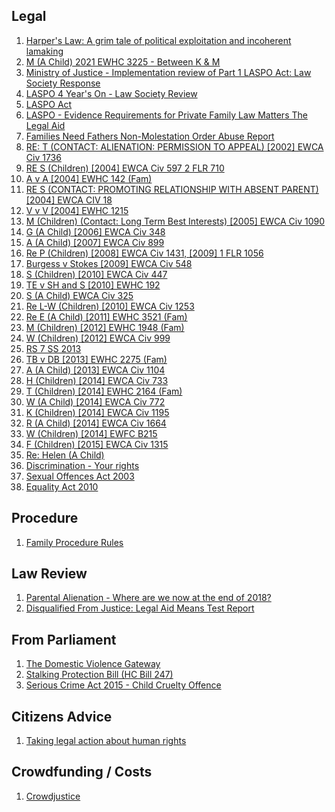 ## Legal 
1. [Harper's Law: A grim tale of political exploitation and incoherent lamaking](https://thesecretbarrister.com/2021/11/24/harpers-law-a-grim-tale-of-political-exploitation-and-incoherent-lawmaking/)
2. [M (A Child) 2021 EWHC 3225 - Between K & M](https://www.bailii.org/ew/cases/EWHC/Fam/2021/3225.html)
3. [Ministry of Justice - Implementation review of Part 1 LASPO Act: Law Society Response](https://www.lawsociety.org.uk/campaigns/consultation-responses/ministry-of-justice-laspo-part-1-post-implementation-review-law-society-response)
4. [LASPO 4 Year's On - Law Society Review](https://www.lawsociety.org.uk/topics/research/laspo-4-years-on)
5. [LASPO Act](https://www.lawsociety.org.uk/topics/legal-aid/laspo-act)
6. [LASPO - Evidence Requirements for Private Family Law Matters The Legal Aid](https://assets.publishing.service.gov.uk/government/uploads/system/uploads/attachment_data/file/885447/Evidence_Requirements_for_Private_Family_Law_Matters_guidance_version_10.pdf)
7. [Families Need Fathers Non-Molestation Order Abuse Report](https://fnf.org.uk/component/phocadownload/file/238-fnf-report-on-non-molestation-order-abuse-oct-2018)
8. [RE: T (CONTACT: ALIENATION: PERMISSION TO APPEAL) [2002] EWCA Civ 1736](http://www.thecustodyminefield.com/flapp/caselaw/2002-ewca-civ-1736.pdf)
9. [RE S (Children) [2004] EWCA Civ 597 2 FLR 710](http://www.thecustodyminefield.com/flapp/caselaw/2004-ewca-civ-597.pdf)
10. [A v A [2004] EWHC 142 (Fam)](http://www.thecustodyminefield.com/flapp/caselaw/2004-ewhc-142.pdf)
11. [RE S (CONTACT: PROMOTING RELATIONSHIP WITH ABSENT PARENT) [2004] EWCA CIV 18](http://www.thecustodyminefield.com/flapp/caselaw/2004-ewca-civ-18.pdf)
12. [V v V [2004] EWHC 1215](http://www.thecustodyminefield.com/flapp/caselaw/2004-ewhc-1215.pdf)
13. [M (Children) (Contact: Long Term Best Interests) [2005] EWCA Civ 1090](http://www.thecustodyminefield.com/flapp/caselaw/2005-ewca-civ-1090.pdf)
14. [G (A Child) [2006] EWCA Civ 348](http://www.thecustodyminefield.com/flapp/caselaw/2006-ewca-civ-348.pdf)
15. [A (A Child) [2007] EWCA Civ 899](http://www.thecustodyminefield.com/flapp/caselaw/2007-ewca-civ-899.pdf)
16. [Re P (Children) [2008] EWCA Civ 1431, [2009] 1 FLR 1056](http://www.thecustodyminefield.com/flapp/caselaw/2008-ewca-civ-1431.pdf)
17. [Burgess v Stokes [2009] EWCA Civ 548](http://www.thecustodyminefield.com/flapp/caselaw/2009-ewca-civ-548.pdf)
18. [S (Children) [2010] EWCA Civ 447](http://www.thecustodyminefield.com/flapp/caselaw/2010-ewca-civ-447.pdf)
19. [TE v SH and S [2010] EWHC 192](http://www.thecustodyminefield.com/flapp/caselaw/2010-ewhc-192.pdf)
20. [S (A Child) EWCA Civ 325](http://www.thecustodyminefield.com/flapp/caselaw/2010-ewca-civ-325.pdf)
21. [Re L-W (Children) [2010] EWCA Civ 1253](http://www.thecustodyminefield.com/flapp/caselaw/2010-ewca-civ-1253.pdf)
22. [Re E (A Child) [2011] EWHC 3521 (Fam)](http://www.thecustodyminefield.com/flapp/caselaw/2011-ewhc-3521.pdf)
23. [M (Children) [2012] EWHC 1948 (Fam)](http://www.thecustodyminefield.com/flapp/caselaw/2012-ewhc-1948.pdf)
24. [W (Children) [2012] EWCA Civ 999](http://www.thecustodyminefield.com/flapp/caselaw/2012-ewca-civ-999.pdf)
25. [RS 7 SS 2013](http://www.thecustodyminefield.com/flapp/caselaw/rs-and-ss-2013.pdf)
26. [TB v DB [2013] EWHC 2275 (Fam)](http://www.thecustodyminefield.com/flapp/caselaw/2013-ewhc-2275.pdf)
27. [A (A Child) [2013] EWCA Civ 1104](http://www.thecustodyminefield.com/flapp/caselaw/2013-ewca-civ-1104.pdf)
28. [H (Children) [2014] EWCA Civ 733](http://www.thecustodyminefield.com/flapp/caselaw/2014-ewca-civ-733.pdf)
29. [T (Children) [2014] EWHC 2164 (Fam)](http://www.thecustodyminefield.com/flapp/caselaw/2014-ewhc-2164.pdf)
30. [W (A Child) [2014] EWCA Civ 772](http://www.thecustodyminefield.com/flapp/caselaw/2014-ewca-civ-772.pdf)
31. [K (Children) [2014] EWCA Civ 1195](http://www.thecustodyminefield.com/flapp/caselaw/2014-ewca-civ-1195.pdf)
32. [R (A Child) [2014] EWCA Civ 1664](http://www.thecustodyminefield.com/flapp/caselaw/2014-ewca-civ-1664.pdf)
33. [W (Children) [2014] EWFC B215](http://www.thecustodyminefield.com/flapp/caselaw/2014-ewfc-B215.pdf)
34. [F (Children) [2015] EWCA Civ 1315](http://www.thecustodyminefield.com/flapp/caselaw/2015-ewca-civ-1315.pdf)
35. [Re: Helen (A Child)](https://www.bailii.org/ew/cases/EWFC/OJ/2021/B91.html)
36. [Discrimination - Your rights](https://www.gov.uk/discrimination-your-rights)
37. [Sexual Offences Act 2003](https://www.legislation.gov.uk/ukpga/2003/42)
38. [Equality Act 2010](https://www.legislation.gov.uk/ukpga/2010/15/contents)
## Procedure
1. [Family Procedure Rules](https://www.justice.gov.uk/courts/procedure-rules/family/rules_pd_menu)
## Law Review
1. [Parental Alienation - Where are we now at the end of 2018?](https://www.lawgazette.co.uk/practice-points/parental-alienation/5068556.article)
2. [Disqualified From Justice: Legal Aid Means Test Report](https://www.lawsociety.org.uk/support-services/research-trends/legal-aid-means-test-report/)
## From Parliament
1. [The Domestic Violence Gateway](https://publications.parliament.uk/pa/cm201415/cmselect/cmjust/311/31107.htm)
2. [Stalking Protection Bill (HC Bill 247)](https://publications.parliament.uk/pa/bills/cbill/2017-2019/0247/cbill_2017-20190247_en_2.htm#pb1-l1g1)
3. [Serious Crime Act 2015 - Child Cruelty Offence](https://www.legislation.gov.uk/ukpga/2015/9/part/5/enacted)

## Citizens Advice
1. [Taking legal action about human rights](https://www.citizensadvice.org.uk/law-and-courts/civil-rights/human-rights/taking-legal-action-about-human-rights/)
## Crowdfunding / Costs
1. [Crowdjustice](https://www.crowdjustice.com/how-it-works/)